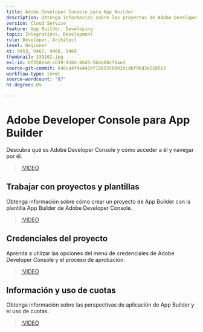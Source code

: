 ```yaml
---
title: Adobe Developer Console para App Builder
description: Obtenga información sobre los proyectos de Adobe Developer Console y App Builder.
version: Cloud Service
feature: App Builder, Developing
topic: Integrations, Development
role: Developer, Architect
level: Beginner
kt: 9453, 9467, 9468, 9469
thumbnail: 339162.jpg
exl-id: bf358ead-cd39-4284-86d5-5b4ab0cf1ae3
source-git-commit: 646ca4f4a441bf1565558002dcd6f96d3e228563
workflow-type: tm+mt
source-wordcount: '87'
ht-degree: 0%

---
```


# Adobe Developer Console para App Builder

Descubra qué es Adobe Developer Console y cómo acceder a él y navegar por él.

>[!VIDEO](https://video.tv.adobe.com/v/339162/?quality=12&learn=on)

## Trabajar con proyectos y plantillas

Obtenga información sobre cómo crear un proyecto de App Builder con la plantilla App Builder de Adobe Developer Console.

>[!VIDEO](https://video.tv.adobe.com/v/339163/?quality=12&learn=on)

## Credenciales del proyecto

Aprenda a utilizar las opciones del menú de credenciales de Adobe Developer Console y el proceso de aprobación.

>[!VIDEO](https://video.tv.adobe.com/v/339164/?quality=12&learn=on)

## Información y uso de cuotas

Obtenga información sobre las perspectivas de aplicación de App Builder y el uso de cuotas.

>[!VIDEO](https://video.tv.adobe.com/v/339165/?quality=12&learn=on)
